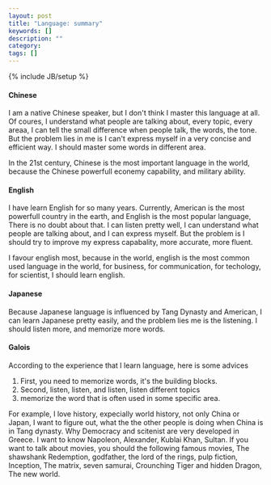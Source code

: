 ```yaml
---
layout: post
title: "Language: summary"
keywords: []
description: ""
category: 
tags: []
---
```

{% include JB/setup %}


#### Chinese
I am a native Chinese speaker, but I don't think I master this language at all.
Of coures, I understand what people are talking about, every topic, every areaa,
I can tell the small difference when people talk, the words, the tone. But the
problem lies in me is I can't express myself in a very concise and efficient
way. I should master some words in different area.   

In the 21st century, Chinese is the most important language in the world,
because the Chinese powerfull econemy capability, and military ability.

#### English
I have learn English for so many years. Currently, American is the most
powerfull country in the earth, and English is the most popular language, There
is no doubt about that.
I can listen pretty well, I can understand what people are talking about, and I
can express myself. But the problem is I should try to improve my express
capabality, more accurate, more fluent. 

I favour english most, because in the world, english is the most common used
language in the world, for business, for communication, for techology, for
scientist, I should learn english.


#### Japanese
Because Japanese language is influenced by Tang Dynasty and American, I can
learn Japanese pretty easily, and the problem lies me is the listening. I should
listen more, and memorize more words.


#### Galois
According to the experience that I learn language, here is some advices
1. First, you need to memorize words, it's the building blocks.
2. Second, listen, listen, and listen, listen different topics
3. memorize the word that is often used in some specific area.

For example, I love history, expecially world history, not only China or Japan,
I want to figure out, what the the other people is doing when China is in Tang
dynasty. Why Democracy and scitenist are very developed in Greece. I want to
know Napoleon, Alexander, Kublai Khan, Sultan. If you want to talk about movies,
you should the following famous movies, The shawshank Redemption, godfather, the
lord of the rings, pulp fiction, Inception, The matrix, seven samurai,
Crounching Tiger and hidden Dragon, The new world.


